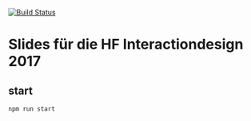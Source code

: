 [![Build Status](https://travis-ci.org/signalwerk/IAD.LAB.SLD.svg?branch=master)](https://travis-ci.org/signalwerk/IAD.LAB.SLD)

# Slides für die HF Interactiondesign 2017

## start
`npm run start`
